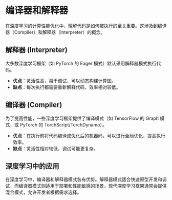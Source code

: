# 编译器和解释器

在深度学习的计算性能优化中，理解代码是如何被执行的至关重要。这涉及到编译器（Compiler）和解释器（Interpreter）的概念。

## 解释器 (Interpreter)

大多数深度学习框架（如 PyTorch 的 Eager 模式）默认采用解释器模式执行代码。
- **优点**：灵活性高，易于调试，可以动态构建计算图。
- **缺点**：每次执行都需要重新解释代码，效率相对较低。

## 编译器 (Compiler)

为了提高性能，一些深度学习框架提供了编译模式（如 TensorFlow 的 Graph 模式，或 PyTorch 的 TorchScript/TorchDynamo）。
- **优点**：在执行前将代码编译成优化后的机器码，可以进行全局优化，提高执行效率。
- **缺点**：灵活性相对较低，调试可能更复杂。

## 深度学习中的应用

在深度学习中，编译器和解释器模式各有优势。解释器模式适合快速原型开发和调试，而编译器模式则适用于部署和性能敏感的场景。现代深度学习框架通常会提供混合模式，允许开发者根据需求选择。
